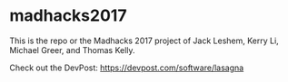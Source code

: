 # madhacks2017
This is the repo or the Madhacks 2017 project of Jack Leshem, Kerry Li, Michael Greer, and Thomas Kelly.

Check out the DevPost: https://devpost.com/software/lasagna
